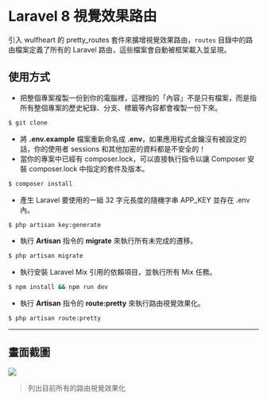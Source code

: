 # Laravel 8 視覺效果路由

引入 wulfheart 的 pretty_routes 套件來擴增視覺效果路由，`routes` 目錄中的路由檔案定義了所有的 Laravel 路由，這些檔案會自動被框架載入並呈現。

## 使用方式
- 把整個專案複製一份到你的電腦裡，這裡指的「內容」不是只有檔案，而是指所有整個專案的歷史紀錄、分支、標籤等內容都會複製一份下來。
```sh
$ git clone
```
- 將 __.env.example__ 檔案重新命名成 __.env__，如果應用程式金鑰沒有被設定的話，你的使用者 sessions 和其他加密的資料都是不安全的！
- 當你的專案中已經有 composer.lock，可以直接執行指令以讓 Composer 安裝 composer.lock 中指定的套件及版本。
```sh
$ composer install
```
- 產生 Laravel 要使用的一組 32 字元長度的隨機字串 APP_KEY 並存在 .env 內。
```sh
$ php artisan key:generate
```
- 執行 __Artisan__ 指令的 __migrate__ 來執行所有未完成的遷移。
```sh
$ php artisan migrate
```
- 執行安裝 Laravel Mix 引用的依賴項目，並執行所有 Mix 任務。
```sh
$ npm install && npm run dev
```
- 執行 __Artisan__ 指令的 __route:pretty__ 來執行路由視覺效果化。
```sh
$ php artisan route:pretty
```

----

## 畫面截圖
![](https://i.imgur.com/rRpZWMR.png)
> 列出目前所有的路由視覺效果化